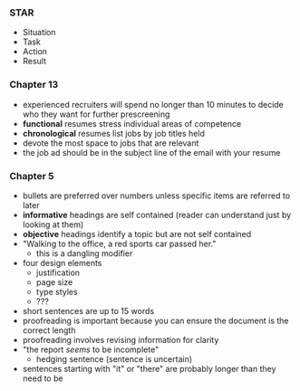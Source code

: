 ### STAR
- Situation
- Task
- Action
- Result

### Chapter 13
- experienced recruiters will spend no longer than 10 minutes to decide who they want for further prescreening
- **functional** resumes stress individual areas of competence
- **chronological** resumes list jobs by job titles held
- devote the most space to jobs that are relevant
- the job ad should be in the subject line of the email with your resume
### Chapter 5
- bullets are preferred over numbers unless specific items are referred to later
- **informative** headings are self contained (reader can understand just by looking at them)
- **objective** headings identify a topic but are not self contained
- "Walking to the office, a red sports car passed her."
	- this is a dangling modifier
- four design elements
	- justification
	- page size
	- type styles
	- ???
- short sentences are up to 15 words
- proofreading is important because you can ensure the document is the correct length
- proofreading involves revising information for clarity
- "the report *seems* to be incomplete"
	- hedging sentence (sentence is uncertain)
- sentences starting with "it" or "there" are probably longer than they need to be